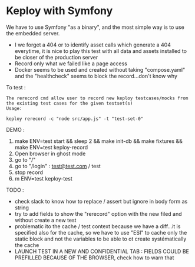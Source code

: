 # Keploy with Symfony

We have to use Symfony "as a binary", and the most simple way is to use the embedded server.

- I we forget a 404 or to identify asset calls which generate a 404 everytime, it is nice to play this test with all data and assets
installed to be closer of the production server
- Record only what we failed like a page access
- Docker seems to be used and created without taking "compose.yaml" and the "healthcheck" seems to block the record...don't know why

To test : 

```
The rerecord cmd allow user to record new keploy testcases/mocks from the existing test cases for the given testset(s)
Usage:

keploy rerecord -c "node src/app.js" -t "test-set-0"
```

DEMO :

1. make ENV=test start && sleep 2 && make init-db && make fixtures && make ENV=test keploy-record
2. Open browser in ghost mode
3. go to "/"
4. go to "/login" : test@test.com / test
5. stop record
6. m ENV=test keploy-test

TODO : 

- check slack to know how to replace / assert but ignore in body form as string
- try to add fields to show the "rerecord" option with the new filed and without create a new test
- problematic ito the cache / test context because we have a diff...it is specified also for the cache, so we have to
  use "ESI" to cache only the static block and not the variables to be able to ot create systématically the cache
- LAUNCH TEST IN A NEW AND CONFIDENTIAL TAB : FIELDS COULD BE PREFILLED BECAUSE OF THE BROWSER, check how to warn that
